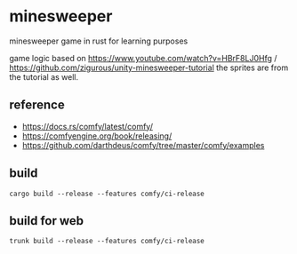 # minesweeper

minesweeper game in rust for learning purposes

game logic based on https://www.youtube.com/watch?v=HBrF8LJ0Hfg / https://github.com/zigurous/unity-minesweeper-tutorial
the sprites are from the tutorial as well.


## reference
- https://docs.rs/comfy/latest/comfy/
- https://comfyengine.org/book/releasing/
- https://github.com/darthdeus/comfy/tree/master/comfy/examples

## build

    cargo build --release --features comfy/ci-release

## build for web

    trunk build --release --features comfy/ci-release
